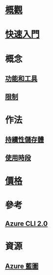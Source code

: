 # [概觀](overview.md)

# [快速入門](quickstart.md)

# 概念
## [功能和工具](features.md)
## [限制](limitations.md)

# 作法
## [持續性儲存體](persisting-shell-storage.md)
## [使用時段](using-the-shell-window.md)

# [價格](pricing.md)

# 參考
## [Azure CLI 2.0](/cli/azure) 
# 資源
## [Azure 藍圖](https://azure.microsoft.com/roadmap/?category=monitoring-management)
